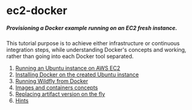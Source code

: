 # ec2-docker
##### Provisioning a Docker example running on an EC2 fresh instance.

This tutorial purpose is to achieve either infrastructure or continuous integration steps, while
understanding Docker's concepts and working, rather than going into each Docker tool separated. 
 
 
   1. [Running an Ubuntu instance on AWS EC2](ec2-instance.md)
   2. [Installing Docker on the created Ubuntu instance](docker-install.md)
   3. [Running Wildfly from Docker](running-wildfly.md) 
   4. [Images and containers concepts](images-containers.md)
   5. [Replacing artifact version on the fly](container-change-jar.md) 
   6. [Hints](hints.md) 
    
 
      
  